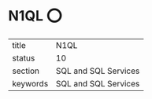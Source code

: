 # N1QL :o:


|          |                      |
| -------- | -------------------- |
| title    | N1QL                 | 
| status   | 10                   |
| section  | SQL and SQL Services |
| keywords | SQL and SQL Services |






